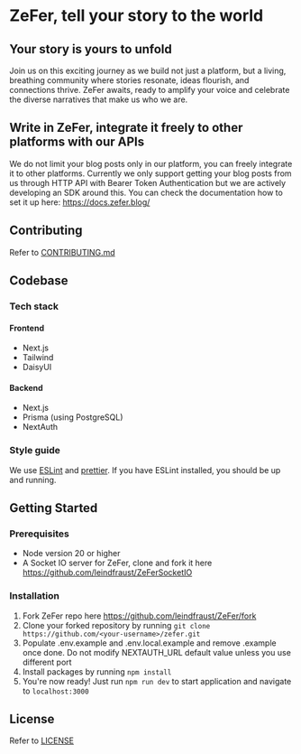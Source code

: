 # ZeFer, tell your story to the world

## Your story is yours to unfold

Join us on this exciting journey as we build not just a platform, but a living, breathing community where stories resonate, ideas flourish, and connections thrive. ZeFer awaits, ready to amplify your voice and celebrate the diverse narratives that make us who we are.

## Write in ZeFer, integrate it freely to other platforms with our APIs

We do not limit your blog posts only in our platform, you can freely integrate it to other platforms. Currently we only support getting your blog posts from us through HTTP API with Bearer Token Authentication but we are actively developing an SDK around this. You can check the documentation how to set it up here: <https://docs.zefer.blog/>

## Contributing

Refer to [CONTRIBUTING.md](CONTRIBUTING.md)

## Codebase

### Tech stack

#### Frontend

-   Next.js
-   Tailwind
-   DaisyUI

#### Backend

-   Next.js
-   Prisma (using PostgreSQL)
-   NextAuth

### Style guide

We use [ESLint](https://eslint.org/) and [prettier](https://github.com/prettier/prettier). If you have ESLint installed, you should be up and running.

## Getting Started

### Prerequisites

-   Node version 20 or higher
-   A Socket IO server for ZeFer, clone and fork it here <https://github.com/leindfraust/ZeFerSocketIO>

### Installation

1. Fork ZeFer repo here <https://github.com/leindfraust/ZeFer/fork>
2. Clone your forked repository by running `git clone https://github.com/<your-username>/zefer.git`
3. Populate .env.example and .env.local.example and remove .example once done. Do not modify NEXTAUTH_URL default value unless you use different port
4. Install packages by running `npm install`
5. You're now ready! Just run `npm run dev` to start application and navigate to `localhost:3000`

## License

Refer to [LICENSE](LICENSE)
